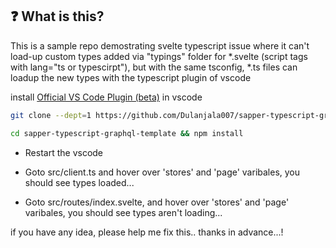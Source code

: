 
## ❓ What is this?

This is a sample repo demostrating svelte typescript issue where it can't load-up custom types added via "typings" folder for *.svelte (script tags with lang="ts or typescirpt"), but with the same tsconfig, *.ts files can loadup the new types with the typescript plugin of vscode

 install [Official VS Code Plugin (beta)](https://marketplace.visualstudio.com/items?itemName=svelte.svelte-vscode) in vscode

 ```sh
git clone --dept=1 https://github.com/Dulanjala007/sapper-typescript-graphql-template;

cd sapper-typescript-graphql-template && npm install
```

* Restart the vscode

* Goto src/client.ts and hover over 'stores' and 'page' varibales, you should see types loaded...

* Goto src/routes/index.svelte, and hover over 'stores' and 'page' varibales, you should see types aren't loading...

if you have any idea, please help me fix this.. thanks in advance...!